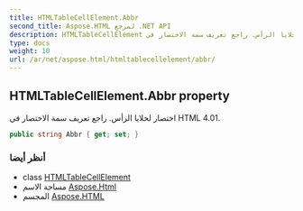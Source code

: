 ```yaml
---
title: HTMLTableCellElement.Abbr
second_title: Aspose.HTML لمرجع .NET API
description: HTMLTableCellElement ملكية. اختصار لخلايا الرأس. راجع تعريف سمة الاختصار في HTML 4.01.
type: docs
weight: 10
url: /ar/net/aspose.html/htmltablecellelement/abbr/
---
```

## HTMLTableCellElement.Abbr property

اختصار لخلايا الرأس. راجع تعريف سمة الاختصار في HTML 4.01.

```csharp
public string Abbr { get; set; }
```

### أنظر أيضا

* class [HTMLTableCellElement](../)
* مساحة الاسم [Aspose.Html](../../htmltablecellelement/)
* المجسم [Aspose.HTML](../../../)


